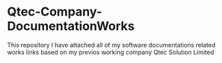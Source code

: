 # Qtec-Company-DocumentationWorks
 This repository I have attached all of my software documentations related works links based on my previos working company Qtec Solution Limited
